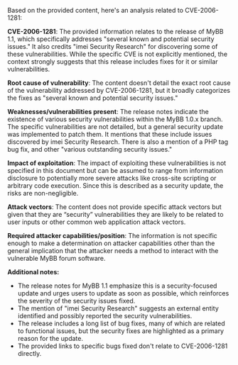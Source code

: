 Based on the provided content, here's an analysis related to CVE-2006-1281:

**CVE-2006-1281**: The provided information relates to the release of MyBB 1.1, which specifically addresses "several known and potential security issues." It also credits "imei Security Research" for discovering some of these vulnerabilities. While the specific CVE is not explicitly mentioned, the context strongly suggests that this release includes fixes for it or similar vulnerabilities.

**Root cause of vulnerability**: The content doesn't detail the exact root cause of the vulnerability addressed by CVE-2006-1281, but it broadly categorizes the fixes as "several known and potential security issues."

**Weaknesses/vulnerabilities present**: The release notes indicate the existence of various security vulnerabilities within the MyBB 1.0.x branch. The specific vulnerabilities are not detailed, but a general security update was implemented to patch them. It mentions that these include issues discovered by imei Security Research. There is also a mention of a PHP tag bug fix, and other "various outstanding security issues."

**Impact of exploitation**: The impact of exploiting these vulnerabilities is not specified in this document but can be assumed to range from information disclosure to potentially more severe attacks like cross-site scripting or arbitrary code execution. Since this is described as a security update, the risks are non-negligible.

**Attack vectors**: The content does not provide specific attack vectors but given that they are “security” vulnerabilities they are likely to be related to user inputs or other common web application attack vectors.

**Required attacker capabilities/position**: The information is not specific enough to make a determination on attacker capabilities other than the general implication that the attacker needs a method to interact with the vulnerable MyBB forum software.

**Additional notes:**
- The release notes for MyBB 1.1 emphasize this is a security-focused update and urges users to update as soon as possible, which reinforces the severity of the security issues fixed.
- The mention of "imei Security Research" suggests an external entity identified and possibly reported the security vulnerabilities.
- The release includes a long list of bug fixes, many of which are related to functional issues, but the security fixes are highlighted as a primary reason for the update.
- The provided links to specific bugs fixed don't relate to CVE-2006-1281 directly.